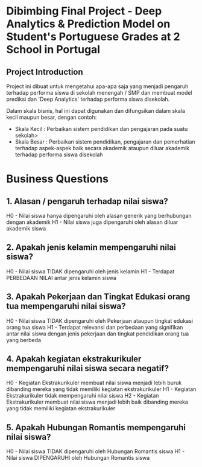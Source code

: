# Dibimbing Final Project - Deep Analytics & Prediction Model on Student's Portuguese Grades at 2 School in Portugal

## Project Introduction
Project ini dibuat untuk mengetahui apa-apa saja yang menjadi pengaruh terhadap performa siswa di sekolah menengah / SMP dan membuat model prediksi dan 'Deep Analytics' terhadap performa siswa disekolah.

Dalam skala bisnis, hal ini dapat digunakan dan difungsikan dalam skala kecil maupun besar, dengan contoh:
- Skala Kecil : Perbaikan sistem pendidikan dan pengajaran pada suatu sekolah>
- Skala Besar : Perbaikan sistem pendidikan, pengajaran dan pemerhatian terhadap aspek-aspek baik secara akademik ataupun diluar akademik terhadap performa siswa disekolah

# Business Questions
## 1. Alasan / pengaruh terhadap nilai siswa?
H0 - Nilai siswa hanya dipengaruhi oleh alasan generik yang berhubungan dengan akademik
H1 - Nilai siswa juga dipengaruhi oleh alasan diluar akademik siswa
## 2. Apakah jenis kelamin mempengaruhi nilai siswa?
H0 - Nilai siswa TIDAK dipengaruhi oleh jenis kelamin
H1 - Terdapat PERBEDAAN NILAI antar jenis kelamin siswa
## 3. Apakah Pekerjaan dan Tingkat Edukasi orang tua mempengaruhi nilai siswa?
H0 - Nilai siswa TIDAK dipengaruhi oleh Pekerjaan ataupun tingkat edukasi orang tua siswa
H1 - Terdapat relevansi dan perbedaan yang signifikan antar nilai siswa dengan jenis pekerjaan dan tingkat pendidikan orang tua yang berbeda
## 4. Apakah kegiatan ekstrakurikuler mempengaruhi nilai siswa secara negatif?
H0 - Kegiatan Ekstrakurikuler membuat nilai siswa menjadi lebih buruk dibanding mereka yang tidak memiliki kegiatan ekstrakurikuler
H1 - Kegiatan Ekstrakurikuler tidak mempengaruhi nilai siswa
H2 - Kegiatan Ekstrakurikuler membuat nilai siswa menjadi lebih baik dibanding mereka yang tidak memiliki kegiatan ekstrakurikuler
## 5. Apakah Hubungan Romantis mempengaruhi nilai siswa?
H0 - Nilai siswa TIDAK dipengaruhi oleh Hubungan Romantis siswa
H1 - Nilai siswa DIPENGARUHI oleh Hubungan Romantis siswa
